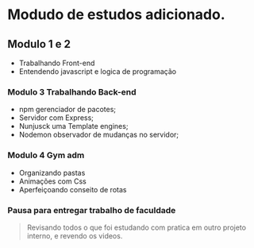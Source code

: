 # Modudo de estudos adicionado.

## Modulo 1 e 2
-   Trabalhando Front-end
-   Entendendo javascript e logica de programação

### Modulo 3 Trabalhando Back-end

-   npm gerenciador de pacotes;
-   Servidor com Express;
-   Nunjusck uma Template engines;
-   Nodemon observador de mudanças no servidor;

### Modulo 4 Gym adm

-   Organizando pastas
-   Animações com Css
-   Aperfeiçoando conseito de rotas    


### Pausa para entregar trabalho de faculdade

> Revisando todos o que foi estudando com pratica em outro projeto interno, e revendo os videos.